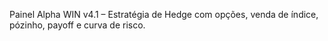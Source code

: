 Painel Alpha WIN v4.1 – Estratégia de Hedge com opções, venda de índice, pózinho, payoff e curva de risco.
